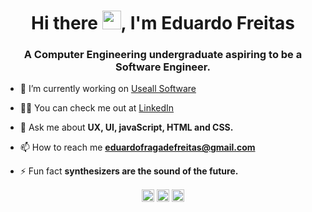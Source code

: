 <h1 align="center">Hi there <img src="https://raw.githubusercontent.com/kaueMarques/kaueMarques/master/hi.gif" width="30px">, I'm Eduardo Freitas</h1>
<h3 align="center">A Computer Engineering undergraduate aspiring to be a Software Engineer.</h3>

- 🔭 I’m currently working on [Useall Software](https://www.useall.com.br/)

- 👨‍💻 You can check me out at [LinkedIn](https://www.linkedin.com/in/eduardofreitas2/)

- 💬 Ask me about **UX, UI, javaScript, HTML and CSS.**

- 📫 How to reach me **eduardofragadefreitas@gmail.com**

- ⚡ Fun fact **synthesizers are the sound of the future.**

<p align="left">
  <a href="https://github-readme-stats.vercel.app/api?username=anuraghazra&show_icons=true&theme=radical">
</p>

<p align="center">
  <a href="https://twitter.com/eff_expo" target="blank"><img align="center" src="https://cdn.jsdelivr.net/npm/simple-icons@3.0.1/icons/twitter.svg" alt="eff_expo" height="20"       width="20" /></a>
  <a href="https://instagram.com/eff.expo" target="blank"><img align="center" src="https://cdn.jsdelivr.net/npm/simple-icons@3.0.1/icons/instagram.svg" alt="eff.expo" height="20"   width="20" /></a>
  <a href="https://linkedin.com/in/eduardofreitas2" target="blank"><img align="center" src="https://cdn.jsdelivr.net/npm/simple-icons@3.0.1/icons/linkedin.svg" alt="maykbrito"       height="20" width="20" /></a>
</p>

